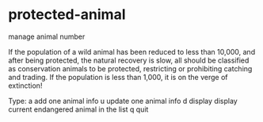 # protected-animal
manage animal number

If the population of a wild animal has been reduced to less than 10,000, and after being protected, the natural recovery is slow, all should be classified as conservation animals to be protected, restricting or prohibiting catching and trading.
If the population is less than 1,000, it is on the verge of extinction!

Type:
    a add one animal info
    u update one animal info
    d display display current endangered animal in the list
    q quit
